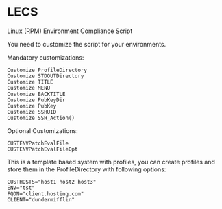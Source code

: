 # LECS
Linux (RPM) Environment Compliance Script

You need to customize the script for your environments.

Mandatory customizations:

	Customize ProfileDirectory
	Customize STDOUTDirectory
	Customize TITLE
	Customize MENU
	Customize BACKTITLE
	Customize PubKeyDir
	Customize PubKey
	Customize SSHUID
	Customize SSH_Action()

Optional Customizations:

	CUSTENVPatchEvalFile
	CUSTENVPatchEvalFileOpt

This is a template based system with profiles, you can create profiles and store them in the ProfileDirectory with following options:

	CUSTHOSTS="host1 host2 host3"
	ENV="tst"
	FQDN="client.hosting.com"
	CLIENT="dundermifflin"

